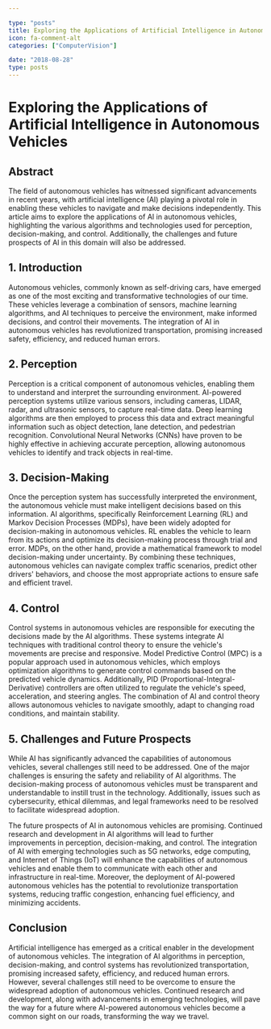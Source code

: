```yaml
---

type: "posts"
title: Exploring the Applications of Artificial Intelligence in Autonomous Vehicles
icon: fa-comment-alt
categories: ["ComputerVision"]

date: "2018-08-28"
type: posts
---
```





# Exploring the Applications of Artificial Intelligence in Autonomous Vehicles

## Abstract

The field of autonomous vehicles has witnessed significant advancements in recent years, with artificial intelligence (AI) playing a pivotal role in enabling these vehicles to navigate and make decisions independently. This article aims to explore the applications of AI in autonomous vehicles, highlighting the various algorithms and technologies used for perception, decision-making, and control. Additionally, the challenges and future prospects of AI in this domain will also be addressed.

## 1. Introduction

Autonomous vehicles, commonly known as self-driving cars, have emerged as one of the most exciting and transformative technologies of our time. These vehicles leverage a combination of sensors, machine learning algorithms, and AI techniques to perceive the environment, make informed decisions, and control their movements. The integration of AI in autonomous vehicles has revolutionized transportation, promising increased safety, efficiency, and reduced human errors.

## 2. Perception

Perception is a critical component of autonomous vehicles, enabling them to understand and interpret the surrounding environment. AI-powered perception systems utilize various sensors, including cameras, LIDAR, radar, and ultrasonic sensors, to capture real-time data. Deep learning algorithms are then employed to process this data and extract meaningful information such as object detection, lane detection, and pedestrian recognition. Convolutional Neural Networks (CNNs) have proven to be highly effective in achieving accurate perception, allowing autonomous vehicles to identify and track objects in real-time.

## 3. Decision-Making

Once the perception system has successfully interpreted the environment, the autonomous vehicle must make intelligent decisions based on this information. AI algorithms, specifically Reinforcement Learning (RL) and Markov Decision Processes (MDPs), have been widely adopted for decision-making in autonomous vehicles. RL enables the vehicle to learn from its actions and optimize its decision-making process through trial and error. MDPs, on the other hand, provide a mathematical framework to model decision-making under uncertainty. By combining these techniques, autonomous vehicles can navigate complex traffic scenarios, predict other drivers' behaviors, and choose the most appropriate actions to ensure safe and efficient travel.

## 4. Control

Control systems in autonomous vehicles are responsible for executing the decisions made by the AI algorithms. These systems integrate AI techniques with traditional control theory to ensure the vehicle's movements are precise and responsive. Model Predictive Control (MPC) is a popular approach used in autonomous vehicles, which employs optimization algorithms to generate control commands based on the predicted vehicle dynamics. Additionally, PID (Proportional-Integral-Derivative) controllers are often utilized to regulate the vehicle's speed, acceleration, and steering angles. The combination of AI and control theory allows autonomous vehicles to navigate smoothly, adapt to changing road conditions, and maintain stability.

## 5. Challenges and Future Prospects

While AI has significantly advanced the capabilities of autonomous vehicles, several challenges still need to be addressed. One of the major challenges is ensuring the safety and reliability of AI algorithms. The decision-making process of autonomous vehicles must be transparent and understandable to instill trust in the technology. Additionally, issues such as cybersecurity, ethical dilemmas, and legal frameworks need to be resolved to facilitate widespread adoption.

The future prospects of AI in autonomous vehicles are promising. Continued research and development in AI algorithms will lead to further improvements in perception, decision-making, and control. The integration of AI with emerging technologies such as 5G networks, edge computing, and Internet of Things (IoT) will enhance the capabilities of autonomous vehicles and enable them to communicate with each other and infrastructure in real-time. Moreover, the deployment of AI-powered autonomous vehicles has the potential to revolutionize transportation systems, reducing traffic congestion, enhancing fuel efficiency, and minimizing accidents.

## Conclusion

Artificial intelligence has emerged as a critical enabler in the development of autonomous vehicles. The integration of AI algorithms in perception, decision-making, and control systems has revolutionized transportation, promising increased safety, efficiency, and reduced human errors. However, several challenges still need to be overcome to ensure the widespread adoption of autonomous vehicles. Continued research and development, along with advancements in emerging technologies, will pave the way for a future where AI-powered autonomous vehicles become a common sight on our roads, transforming the way we travel.